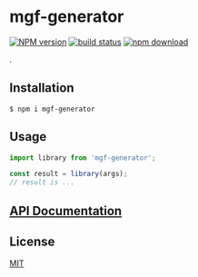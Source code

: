 # mgf-generator

[![NPM version][npm-image]][npm-url]
[![build status][ci-image]][ci-url]
[![npm download][download-image]][download-url]

.

## Installation

`$ npm i mgf-generator`

## Usage

```js
import library from 'mgf-generator';

const result = library(args);
// result is ...
```

## [API Documentation](https://cheminfo.github.io/mgf-generator/)

## License

[MIT](./LICENSE)

[npm-image]: https://img.shields.io/npm/v/mgf-generator.svg
[npm-url]: https://www.npmjs.com/package/mgf-generator
[ci-image]: https://github.com/cheminfo/mgf-generator/workflows/Node.js%20CI/badge.svg?branch=master
[ci-url]: https://github.com/cheminfo/mgf-generator/actions?query=workflow%3A%22Node.js+CI%22
[download-image]: https://img.shields.io/npm/dm/mgf-generator.svg
[download-url]: https://www.npmjs.com/package/mgf-generator
